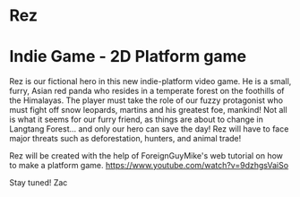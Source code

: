 Rez
=============================
Indie Game - 2D Platform game
=============================

Rez is our fictional hero in this new indie-platform video game. He is a small, furry, Asian red panda who resides in a temperate forest on the foothills of the Himalayas. The player must take the role of our fuzzy protagonist who must fight off snow leopards, martins and his greatest foe, mankind! Not all is what it seems for our furry friend, as things are about to change in Langtang Forest... and only our hero can save the day! Rez will have to face major threats such as deforestation, hunters, and animal trade!

Rez will be created with the help of ForeignGuyMike's web tutorial on how to make a platform game.
https://www.youtube.com/watch?v=9dzhgsVaiSo

Stay tuned!
Zac

